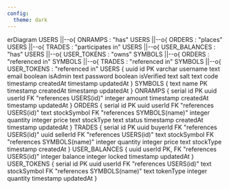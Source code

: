 ```yaml
---
config:
  theme: dark
---
```

erDiagram
    USERS ||--o{ ONRAMPS : "has"
    USERS ||--o{ ORDERS : "places"
    USERS ||--o{ TRADES : "participates in"
    USERS ||--o{ USER_BALANCES : "has"
    USERS ||--o{ USER_TOKENS : "owns"
    SYMBOLS ||--o{ ORDERS : "referenced in"
    SYMBOLS ||--o{ TRADES : "referenced in"
    SYMBOLS ||--o{ USER_TOKENS : "referenced in"
    USERS {
        uuid id PK
        varchar username
        text email
        boolean isAdmin
        text password
        boolean isVerified
        text salt
        text code
        timestamp createdAt
        timestamp updatedAt
    }
    SYMBOLS {
        text name PK
        timestamp createdAt
        timestamp updatedAt
    }
    ONRAMPS {
        serial id PK
        uuid userId FK "references USERS(id)"
        integer amount
        timestamp createdAt
        timestamp updatedAt
    }
    ORDERS {
        serial id PK
        uuid userId FK "references USERS(id)"
        text stockSymbol FK "references SYMBOLS(name)"
        integer quantity
        integer price
        text stockType
        text status
        timestamp createdAt
        timestamp updatedAt
    }
    TRADES {
        serial id PK
        uuid buyerId FK "references USERS(id)"
        uuid sellerId FK "references USERS(id)"
        text stockSymbol FK "references SYMBOLS(name)"
        integer quantity
        integer price
        text stockType
        timestamp createdAt
    }
    USER_BALANCES {
        uuid userId PK, FK "references USERS(id)"
        integer balance
        integer locked
        timestamp updatedAt
    }
    USER_TOKENS {
        serial id PK
        uuid userId FK "references USERS(id)"
        text stockSymbol FK "references SYMBOLS(name)"
        text tokenType
        integer quantity
        timestamp updatedAt
    }
